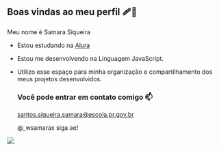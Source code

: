 ## Boas vindas ao meu perfil 🩹🖤

Meu nome é Samara Siqueira

- Estou estudando na [Alura](https://www.alura.com.br)
- Estou me desenvolvendo na Linguagem JavaScript.
- Utilizo esse espaço para minha organização e compartilhamento dos meus projetos desenvolvidos.

  ### Você pode entrar em contato comigo 📫

  santos.siqueira.samara@escola.pr.gov.br
  
  @_wsamarax siga ae!

![](https://media1.tenor.com/m/S8zR3TvW9ioAAAAC/sleepy-bulgarian.gif)

 
